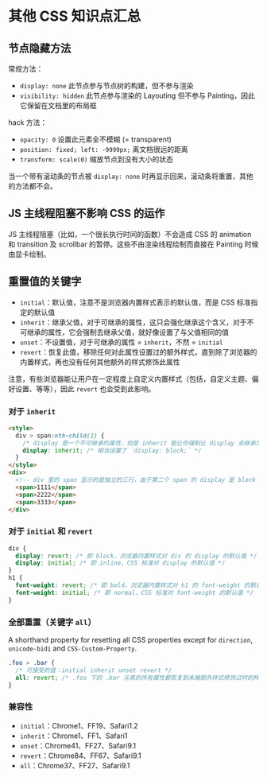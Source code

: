 # 其他 CSS 知识点汇总

## 节点隐藏方法

常规方法：

- `display: none` 此节点参与节点树的构建，但不参与渲染
- `visibility: hidden` 此节点参与渲染的 Layouting 但不参与 Painting，因此它保留在文档里的布局框

hack 方法：

- `opacity: 0` 设置此元素全不模糊 (= transparent)
- `position: fixed; left: -9999px;` 离文档很远的距离
- `transform: scale(0)` 缩放节点到没有大小的状态

当一个带有滚动条的节点被 `display: none` 时再显示回来，滚动条将重置，其他的方法都不会。

## JS 主线程阻塞不影响 CSS 的运作

JS 主线程阻塞（比如，一个很长执行时间的函数）不会造成 CSS 的 animation 和 transition 及 scrollbar 的暂停。这些不由渲染线程绘制而直接在 Painting 时候由显卡绘制。

## 重置值的关键字

- `initial`：默认值，注意不是浏览器内置样式表示的默认值，而是 CSS 标准指定的默认值
- `inherit`：继承父值，对于可继承的属性，这只会强化继承这个含义，对于不可继承的属性，它会强制去继承父值，就好像设置了与父值相同的值
- `unset`：不设置值，对于可继承的属性 = `inherit`，不然 = `initial`
- `revert`：恢复此值，移除任何对此属性设置过的额外样式，直到除了浏览器的内置样式，再也没有任何其他额外的样式修饰此属性

注意，有些浏览器能让用户在一定程度上自定义内置样式（包括，自定义主题、偏好设置、等等），因此 `revert` 也会受到此影响。

### 对于 `inherit`

```html
<style>
  div > span:nth-child(2) {
    /* display 是一个不可继承的属性，但是 inherit 能让你强制让 display 去继承父值 */
    display: inherit; /* 相当设置了 `display: block;` */
  }
</style>
<div>
  <!-- div 里的 span 显示的是独立的三行，由于第二个 span 的 display 是 block -->
  <span>1111</span>
  <span>2222</span>
  <span>3333</span>
</div>
```

### 对于 `initial` 和 `revert`

```css
div {
  display: revert; /* 即 block，浏览器内置样式对 div 的 display 的默认值 */
  display: initial; /* 即 inline，CSS 标准对 display 的默认值 */
}
h1 {
  font-weight: revert; /* 即 bold，浏览器内置样式对 h1 的 font-weight 的默认值 */
  font-weight: initial; /* 即 normal，CSS 标准对 font-weight 的默认值 */
}
```

### 全部重置（关键字 `all`）

A shorthand property for resetting all CSS properties except for `direction`, `unicode-bidi` and `CSS-Custom-Property`.

```css
.foo > .bar {
  /* 可接受的值：initial inherit unset revert */
  all: revert; /* .foo 下的 .bar 元素的所有属性都恢复到未被额外样式修饰过时的样子，省去了一个个写所有被额外样式修饰过的属性的繁琐 */
}
```

### 兼容性

- `initial`：Chrome1、FF19、Safari1.2
- `inherit`：Chrome1、FF1、Safari1
- `unset`：Chrome41、FF27、Safari9.1
- `revert`：Chrome84、FF67、Safari9.1
- `all`：Chrome37、FF27、Safari9.1
